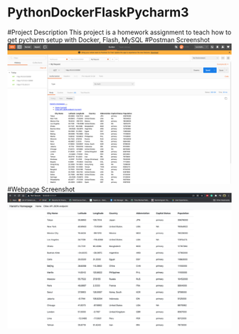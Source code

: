 # PythonDockerFlaskPycharm3
#Project Description
This project is a homework assignment to teach how to get pycharm setup with Docker, Flash, MySQL
#Postman Screenshot
![postman request output](screenshots/Postman.png)
#Webpage Screenshot
![pycharm data query](screenshots/webpage.png)